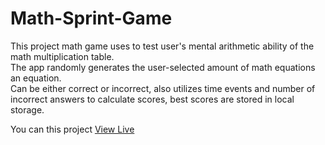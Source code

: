 # Math-Sprint-Game


This project math game uses to test user's mental arithmetic ability of the math multiplication table.\
The app randomly generates the user-selected amount of math equations an equation.\
Can be either correct or incorrect, also utilizes time events and number of incorrect answers to calculate scores, best scores are stored in local storage.


You can this project [View Live](https://nasa-apod-page.netlify.app)
